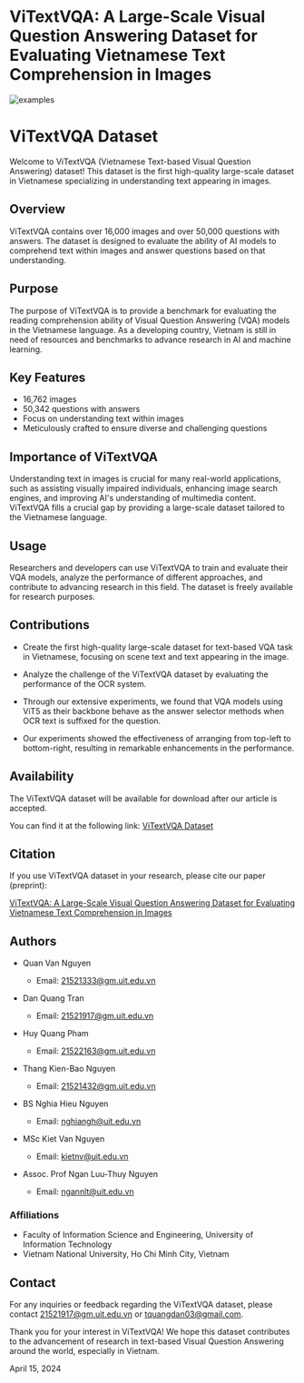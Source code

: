 ViTextVQA: A Large-Scale Visual Question Answering Dataset for Evaluating Vietnamese Text Comprehension in Images
=====

![examples](examples.PNG)

# ViTextVQA Dataset

Welcome to ViTextVQA (Vietnamese Text-based Visual Question Answering) dataset! This dataset is the first high-quality large-scale dataset in Vietnamese specializing in understanding text appearing in images.

## Overview

ViTextVQA contains over 16,000 images and over 50,000 questions with answers. The dataset is designed to evaluate the ability of AI models to comprehend text within images and answer questions based on that understanding.

## Purpose

The purpose of ViTextVQA is to provide a benchmark for evaluating the reading comprehension ability of Visual Question Answering (VQA) models in the Vietnamese language. As a developing country, Vietnam is still in need of resources and benchmarks to advance research in AI and machine learning.

## Key Features

- 16,762 images
- 50,342 questions with answers
- Focus on understanding text within images
- Meticulously crafted to ensure diverse and challenging questions

## Importance of ViTextVQA

Understanding text in images is crucial for many real-world applications, such as assisting visually impaired individuals, enhancing image search engines, and improving AI's understanding of multimedia content. ViTextVQA fills a crucial gap by providing a large-scale dataset tailored to the Vietnamese language.

## Usage

Researchers and developers can use ViTextVQA to train and evaluate their VQA models, analyze the performance of different approaches, and contribute to advancing research in this field. The dataset is freely available for research purposes.

## Contributions
- Create the first high-quality large-scale dataset for text-based VQA task in Vietnamese, focusing on scene text and text appearing in the image.

- Analyze the challenge of the ViTextVQA dataset by evaluating the performance of the OCR system.

- Through our extensive experiments, we found that VQA models using ViT5 as their backbone behave as the answer selector methods when OCR text is suffixed for the question.

- Our experiments showed the effectiveness of arranging from top-left to bottom-right, resulting in remarkable enhancements in the performance.

## Availability

The ViTextVQA dataset will be available for download after our article is accepted.

You can find it at the following link: [ViTextVQA Dataset](link)

## Citation

If you use ViTextVQA dataset in your research, please cite our paper (preprint):

[ViTextVQA: A Large-Scale Visual Question Answering Dataset for Evaluating Vietnamese Text Comprehension in Images](https://arxiv.org/abs/2404.10652?fbclid=IwZXh0bgNhZW0CMTAAAR3PpvukmV1HQiByBngZmjfx-vfhgt0OGzKhHbvBPS8LmBzy3G-Wav3xDjg_aem_AXMs29kzZ0aAbsCvMwGfFE9torfSkfdW1FwE0Rv5cXgf1nlC9w4Q5xkTw5n8suGdz0faCfh8nQnauNrrr3-X9X0m)

## Authors

- Quan Van Nguyen
  - Email: [21521333@gm.uit.edu.vn](mailto:21521333@gm.uit.edu.vn)

- Dan Quang Tran
  - Email: [21521917@gm.uit.edu.vn](mailto:21521917@gm.uit.edu.vn)

- Huy Quang Pham
  - Email: [21522163@gm.uit.edu.vn](mailto:21522163@gm.uit.edu.vn)

- Thang Kien-Bao Nguyen
  - Email: [21521432@gm.uit.edu.vn](mailto:21521432@gm.uit.edu.vn)

- BS Nghia Hieu Nguyen
  - Email: [nghiangh@uit.edu.vn](mailto:nghiangh@uit.edu.vn)

- MSc Kiet Van Nguyen
  - Email: [kietnv@uit.edu.vn](mailto:kietnv@uit.edu.vn)

- Assoc. Prof Ngan Luu-Thuy Nguyen
  - Email: [ngannlt@uit.edu.vn](mailto:ngannlt@uit.edu.vn)

### Affiliations

- Faculty of Information Science and Engineering, University of Information Technology
- Vietnam National University, Ho Chi Minh City, Vietnam

## Contact

For any inquiries or feedback regarding the ViTextVQA dataset, please contact  [21521917@gm.uit.edu.vn](mailto:21521917@gm.uit.edu.vn) or [tquangdan03@gmail.com](mailto:tquangdan03@gmail.com).

Thank you for your interest in ViTextVQA! We hope this dataset contributes to the advancement of research in text-based Visual Question Answering around the world, especially in Vietnam.

April 15, 2024
